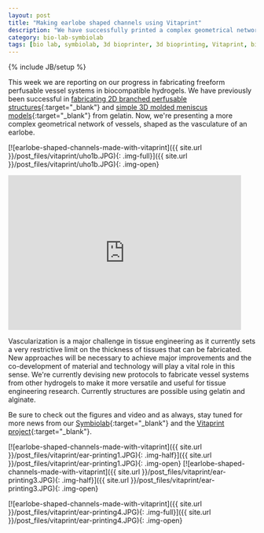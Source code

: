 ```yaml
---
layout: post
title: "Making earlobe shaped channels using Vitaprint"
description: "We have successfully printed a complex geometrical network of vessels, shaped as the vasculature of an earlobe."
category: bio-lab-symbiolab
tags: [bio lab, symbiolab, 3d bioprinter, 3d bioprinting, Vitaprint, biohacking, biomedicine, biomaterials, biofabrication, 3d biofabrication, microfluidics, perfusable vessel system, earlobe]
---
```


{% include JB/setup %}

This week we are reporting on our progress in fabricating freeform perfusable vessel systems in biocompatible hydrogels. We have previously been successful in [fabricating 2D branched perfusable structures](http://irnas.eu/bio-lab-symbiolab/2017/08/07/freeform-gelatin-microfluidics){:target="_blank"} and [simple 3D molded meniscus models](http://irnas.eu/bio-lab-symbiolab/2017/09/04/freeform-gelatin-microfluidics2-making-a-meniscus){:target="_blank"} from gelatin. Now, we're presenting a more complex geometrical network of vessels, shaped as the vasculature of an earlobe.

[![earlobe-shaped-channels-made-with-vitaprint]({{ site.url }}/post_files/vitaprint/uho1b.JPG){: .img-full}]({{ site.url }}/post_files/vitaprint/uho1b.JPG){: .img-open}

<iframe width="94%" height="315" src="https://www.youtube.com/embed/FwCQdwikEx4?rel=0&amp;controls=0" frameborder="0" allowfullscreen></iframe>

Vascularization is a major challenge in tissue engineering as it currently sets a very restrictive limit on the thickness of tissues that can be fabricated. New approaches will be necessary to achieve major improvements and the co-development of material and technology will play a vital role in this sense. We're currently devising new protocols to fabricate vessel systems from other hydrogels to make it more versatile and useful for tissue engineering research. Currently structures are possible using gelatin and alginate.

Be sure to check out the figures and video and as always, stay tuned for more news from our [Symbiolab](http://irnas.eu/symbiolab){:target="_blank"} and the [Vitaprint project](http://irnas.eu/vitaprint){:target="_blank"}.

[![earlobe-shaped-channels-made-with-vitaprint]({{ site.url }}/post_files/vitaprint/ear-printing1.JPG){: .img-half}]({{ site.url }}/post_files/vitaprint/ear-printing1.JPG){: .img-open}
[![earlobe-shaped-channels-made-with-vitaprint]({{ site.url }}/post_files/vitaprint/ear-printing3.JPG){: .img-half}]({{ site.url }}/post_files/vitaprint/ear-printing3.JPG){: .img-open}

[![earlobe-shaped-channels-made-with-vitaprint]({{ site.url }}/post_files/vitaprint/ear-printing4.JPG){: .img-full}]({{ site.url }}/post_files/vitaprint/ear-printing4.JPG){: .img-open}






